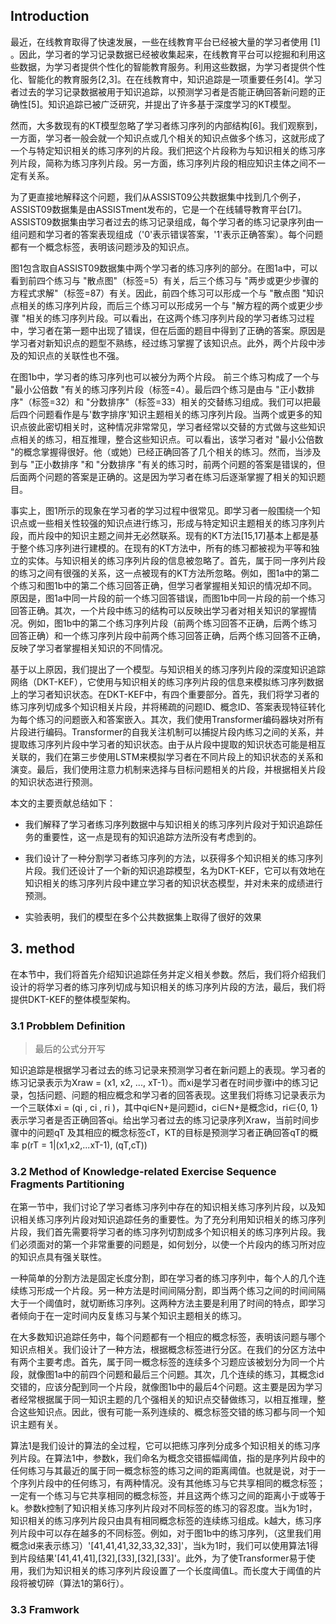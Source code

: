 

## Introduction

最近，在线教育取得了快速发展，一些在线教育平台已经被大量的学习者使用 [1] 。因此，学习者的学习记录数据已经被收集起来，在线教育平台可以挖掘和利用这些数据，为学习者提供个性化的智能教育服务。利用这些数据，为学习者提供个性化、智能化的教育服务[2,3]。在在线教育中，知识追踪是一项重要任务[4]。学习者过去的学习记录数据被用于知识追踪，以预测学习者是否能正确回答新问题的正确性[5]。知识追踪已被广泛研究，并提出了许多基于深度学习的KT模型。

然而，大多数现有的KT模型忽略了学习者练习序列的内部结构[6]。我们观察到，一方面，学习者一般会就一个知识点或几个相关的知识点做多个练习，这就形成了一个与特定知识相关的练习序列的片段。我们把这个片段称为与知识相关的练习序列片段，简称为练习序列片段。另一方面，练习序列片段的相应知识主体之间不一定有关系。

为了更直接地解释这个问题，我们从ASSIST09公共数据集中找到几个例子，ASSIST09数据集是由ASSISTment发布的，它是一个在线辅导教育平台[7]。ASSIST09数据集由学习者过去的练习记录组成，每个学习者的练习记录序列由一组问题和学习者的答案表现组成（'0'表示错误答案，'1'表示正确答案）。每个问题都有一个概念标签，表明该问题涉及的知识点。

图1包含取自ASSIST09数据集中两个学习者的练习序列的部分。在图1a中，可以看到前四个练习与 "散点图"（标签=5）有关，后三个练习与 "两步或更少步骤的方程式求解"（标签=87）有关。因此，前四个练习可以形成一个与 "散点图 "知识点相关的练习序列片段，而后三个练习可以形成另一个与 "解方程的两个或更少步骤 "相关的练习序列片段。可以看出，在这两个练习序列片段的学习者练习过程中，学习者在第一题中出现了错误，但在后面的题目中得到了正确的答案。原因是学习者对新知识点的题型不熟练，经过练习掌握了该知识点。此外，两个片段中涉及的知识点的关联性也不强。

在图1b中，学习者的练习序列也可以被分为两个片段。 前三个练习构成了一个与 "最小公倍数 "有关的练习序列片段（标签=4）。最后四个练习是由与 "正小数排序"（标签=32）和 "分数排序"（标签=33）相关的交替练习组成。我们可以把最后四个问题看作是与'数字排序'知识主题相关的练习序列片段。当两个或更多的知识点彼此密切相关时，这种情况非常常见，学习者经常以交替的方式做与这些知识点相关的练习，相互推理，整合这些知识点。可以看出，该学习者对 "最小公倍数 "的概念掌握得很好。他（或她）已经正确回答了几个相关的练习。然而，当涉及到与 "正小数排序 "和 "分数排序 "有关的练习时，前两个问题的答案是错误的，但后面两个问题的答案是正确的。这是因为学习者在练习后逐渐掌握了相关的知识题目。

事实上，图1所示的现象在学习者的学习过程中很常见。即学习者一般围绕一个知识点或一些相关性较强的知识点进行练习，形成与特定知识主题相关的练习序列片段，而片段中的知识主题之间并无必然联系。现有的KT方法[15,17]基本上都是基于整个练习序列进行建模的。在现有的KT方法中，所有的练习都被视为平等和独立的实体。与知识相关的练习序列片段的信息被忽略了。首先，属于同一序列片段的练习之间有很强的关系，这一点被现有的KT方法所忽略。例如，图1a中的第二个练习和图1b中的第二个练习回答正确，但学习者掌握相关知识的情况却不同。原因是，图1a中同一片段的前一个练习回答错误，而图1b中同一片段的前一个练习回答正确。其次，一个片段中练习的结构可以反映出学习者对相关知识的掌握情况。例如，图1b中的第二个练习序列片段（前两个练习回答不正确，后两个练习回答正确）和一个练习序列片段中前两个练习回答正确，后两个练习回答不正确，反映了学习者掌握相关知识的不同情况。

基于以上原因，我们提出了一个模型。与知识相关的练习序列片段的深度知识追踪网络（DKT-KEF），它使用与知识相关的练习序列片段的信息来模拟练习序列数据上的学习者知识状态。在DKT-KEF中，有四个重要部分。首先，我们将学习者的练习序列切成多个知识相关片段，并将稀疏的问题ID、概念ID、答案表现特征转化为每个练习的问题嵌入和答案嵌入。其次，我们使用Transformer编码器块对所有片段进行编码。Transformer的自我关注机制可以捕捉片段内练习之间的关系，并提取练习序列片段中学习者的知识状态。由于从片段中提取的知识状态可能是相互关联的，我们在第三步使用LSTM来模拟学习者在不同片段上的知识状态的关系和演变。最后，我们使用注意力机制来选择与目标问题相关的片段，并根据相关片段的知识状态进行预测。

本文的主要贡献总结如下：

* 我们解释了学习者练习序列数据中与知识相关的练习序列片段对于知识追踪任务的重要性，这一点是现有的知识追踪方法所没有考虑到的。

* 我们设计了一种分割学习者练习序列的方法，以获得多个知识相关的练习序列片段。我们还设计了一个新的知识追踪模型，名为DKT-KEF，它可以有效地在知识相关的练习序列片段中建立学习者的知识状态模型，并对未来的成绩进行预测。
* 实验表明，我们的模型在多个公共数据集上取得了很好的效果



## 3. method

在本节中，我们将首先介绍知识追踪任务并定义相关参数。然后，我们将介绍我们设计的将学习者的练习序列切成与知识相关的练习序列片段的方法，最后，我们将提供DKT-KEF的整体模型架构。



### 3.1 Probblem Definition

> 最后的公式分开写

知识追踪是根据学习者过去的练习记录来预测学习者在新问题上的表现。学习者的练习记录表示为Xraw = (x1, x2, ..., xT-1）。而xi是学习者在时间步骤i中的练习记录，包括问题、问题的相应概念和学习者的回答表现。这里我们将练习记录表示为一个三联体xi = (qi , ci , ri )，其中qi∈N+是问题id，ci∈N+是概念id，ri∈{0, 1}表示学习者是否正确回答qi。给出学习者过去的练习记录序列Xraw，当前时间步骤中的问题qT 及其相应的概念标签cT，KT的目标是预测学习者正确回答qT的概率 p(rT = 1|(x1,x2,...xT-1), (qT,cT))



### 3.2 Method of Knowledge-related Exercise Sequence Fragments Partitioning

在第一节中，我们讨论了学习者练习序列中存在的知识相关练习序列片段，以及知识相关练习序列片段对知识追踪任务的重要性。为了充分利用知识相关的练习序列片段，我们首先需要将学习者的练习序列切割成多个知识相关的练习序列片段。我们必须面对的第一个非常重要的问题是，如何划分，以使一个片段内的练习所对应的知识点具有强关联性。

一种简单的分割方法是固定长度分割，即在学习者的练习序列中，每个人的几个连续练习形成一个片段。另一种方法是时间间隔分割，即当两个练习之间的时间间隔大于一个阈值时，就切断练习序列。这两种方法主要是利用了时间的特点，即学习者倾向于在一定时间内反复练习与某个知识主题相关的练习。

在大多数知识追踪任务中，每个问题都有一个相应的概念标签，表明该问题与哪个知识点相关。我们设计了一种方法，根据概念标签进行分区。在我们的分区方法中有两个主要考虑。首先，属于同一概念标签的连续多个习题应该被划分为同一个片段，就像图1a中的前四个问题和最后三个问题。其次，几个连续的练习，其概念id交错的，应该分配到同一个片段，就像图1b中的最后4个问题。这主要是因为学习者经常根据属于同一知识主题的几个强相关的知识点交替做练习，以相互推理，整合这些知识点。因此，很有可能一系列连续的、概念标签交错的练习都与同一个知识主题有关。

算法1是我们设计的算法的全过程，它可以把练习序列分成多个知识相关的练习序列片段。在算法1中，参数k，我们命名为概念交错振幅阈值，指的是序列片段中的任何练习与其最近的属于同一概念标签的练习之间的距离阈值。也就是说，对于一个序列片段中的任何练习，有两种情况。没有其他练习与它共享相同的概念标签；一定有一个练习与它共享相同的概念标签，并且这两个练习之间的距离小于或等于k。参数k控制了知识相关练习序列片段对不同标签的练习的容忍度。当k为1时，知识相关的练习序列片段只由具有相同概念标签的连续练习组成。k越大，练习序列片段中可以存在越多的不同标签。例如，对于图1b中的练习序列，（这里我们用概念id来表示练习）'[41,41,41,32,33,32,33]'，当k为1时，我们可以使用算法1得到片段结果'[41,41,41],[32],[33],[32],[33]'。此外，为了使Transformer易于使用，我们为知识相关的练习序列片段设置了一个长度阈值L。而长度大于阈值的片段将被切碎（算法1的第6行）。



### 3.3 Framwork

